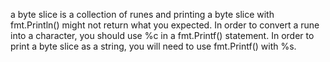 a byte slice is a collection of runes and printing a byte slice with fmt.Println() might not return what you expected. In order to convert a rune into a character, you should use %c in a fmt.Printf() statement. In order to print a byte slice as a string, you will need to use fmt.Printf() with %s.